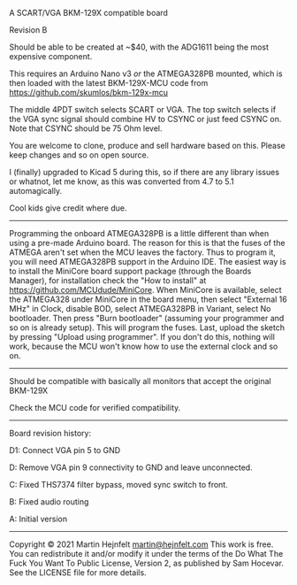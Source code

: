 A SCART/VGA BKM-129X compatible board

Revision B

Should be able to be created at ~$40, with the ADG1611 being the most expensive component.

This requires an Arduino Nano v3 *or* the ATMEGA328PB mounted, which is then loaded with the
latest BKM-129X-MCU code from https://github.com/skumlos/bkm-129x-mcu

The middle 4PDT switch selects SCART or VGA. The top switch selects if the VGA sync signal should combine HV to CSYNC
or just feed CSYNC on. Note that CSYNC should be 75 Ohm level.

You are welcome to clone, produce and sell hardware based on this. Please keep changes and so on open source.

I (finally) upgraded to Kicad 5 during this, so if there are any library issues or whatnot,
let me know, as this was converted from 4.7 to 5.1 automagically.
 
Cool kids give credit where due.

---------

Programming the onboard ATMEGA328PB is a little different than when using a pre-made Arduino board.
The reason for this is that the fuses of the ATMEGA aren't set when the MCU leaves the factory.
Thus to program it, you will need ATMEGA328PB support in the Arduino IDE. The easiest way is to
install the MiniCore board support package (through the Boards Manager), for installation
check the "How to install" at https://github.com/MCUdude/MiniCore.
When MiniCore is available,  select the ATMEGA328 under MiniCore in the board menu, then select
"External 16 MHz" in Clock, disable BOD, select ATMEGA328PB in Variant, select No bootloader.
Then press "Burn bootloader" (assuming your programmer and so on is already setup). This will
program the fuses. Last, upload the sketch by pressing "Upload using programmer". If you don't
do this, nothing will work, because the MCU won't know how to use the external clock and so on.

---------

Should be compatible with basically all monitors that accept the original BKM-129X

Check the MCU code for verified compatibility.

---------

Board revision history:

D1: Connect VGA pin 5 to GND

D: Remove VGA pin 9 connectivity to GND and leave unconnected.

C: Fixed THS7374 filter bypass, moved sync switch to front.

B: Fixed audio routing

A: Initial version

---------

Copyright © 2021 Martin Hejnfelt <martin@hejnfelt.com>
This work is free. You can redistribute it and/or modify it under the
terms of the Do What The Fuck You Want To Public License, Version 2,
as published by Sam Hocevar. See the LICENSE file for more details.

